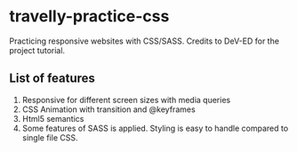 # travelly-practice-css

Practicing responsive websites with CSS/SASS. Credits to DeV-ED for the project tutorial.

## List of features

1. Responsive for different screen sizes with media queries
2. CSS Animation with transition and @keyframes
3. Html5 semantics
4. Some features of SASS is applied. Styling is easy to handle compared to single file CSS.
